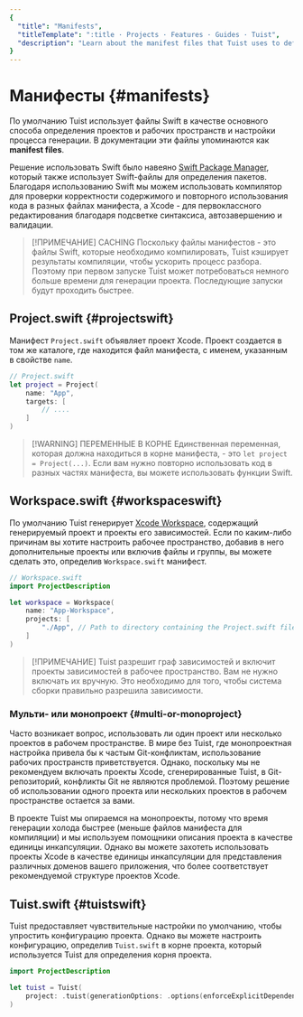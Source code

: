 ```yaml
---
{
  "title": "Manifests",
  "titleTemplate": ":title · Projects · Features · Guides · Tuist",
  "description": "Learn about the manifest files that Tuist uses to define projects and workspaces and configure the generation process."
}
---
```

# Манифесты {#manifests}

По умолчанию Tuist использует файлы Swift в качестве основного способа
определения проектов и рабочих пространств и настройки процесса генерации. В
документации эти файлы упоминаются как **manifest files**.

Решение использовать Swift было навеяно [Swift Package
Manager](https://www.swift.org/documentation/package-manager/), который также
использует Swift-файлы для определения пакетов. Благодаря использованию Swift мы
можем использовать компилятор для проверки корректности содержимого и повторного
использования кода в разных файлах манифеста, а Xcode - для первоклассного
редактирования благодаря подсветке синтаксиса, автозавершению и валидации.

> [!ПРИМЕЧАНИЕ] CACHING Поскольку файлы манифестов - это файлы Swift, которые
> необходимо компилировать, Tuist кэширует результаты компиляции, чтобы ускорить
> процесс разбора. Поэтому при первом запуске Tuist может потребоваться немного
> больше времени для генерации проекта. Последующие запуски будут проходить
> быстрее.

## Project.swift {#projectswift}

Манифест
<LocalizedLink href="/references/project-description/structs/project">`Project.swift`</LocalizedLink>
объявляет проект Xcode. Проект создается в том же каталоге, где находится файл
манифеста, с именем, указанным в свойстве `name`.

```swift
// Project.swift
let project = Project(
    name: "App",
    targets: [
        // ....
    ]
)
```


> [!WARNING] ПЕРЕМЕННЫЕ В КОРНЕ Единственная переменная, которая должна
> находиться в корне манифеста, - это `let project = Project(...)`. Если вам
> нужно повторно использовать код в разных частях манифеста, вы можете
> использовать функции Swift.

## Workspace.swift {#workspaceswift}

По умолчанию Tuist генерирует [Xcode
Workspace](https://developer.apple.com/documentation/xcode/projects-and-workspaces),
содержащий генерируемый проект и проекты его зависимостей. Если по каким-либо
причинам вы хотите настроить рабочее пространство, добавив в него дополнительные
проекты или включив файлы и группы, вы можете сделать это, определив
<LocalizedLink href="/references/project-description/structs/workspace">`Workspace.swift`</LocalizedLink>
манифест.

```swift
// Workspace.swift
import ProjectDescription

let workspace = Workspace(
    name: "App-Workspace",
    projects: [
        "./App", // Path to directory containing the Project.swift file
    ]
)
```

> [!ПРИМЕЧАНИЕ] Tuist разрешит граф зависимостей и включит проекты зависимостей
> в рабочее пространство. Вам не нужно включать их вручную. Это необходимо для
> того, чтобы система сборки правильно разрешила зависимости.

### Мульти- или монопроект {#multi-or-monoproject}

Часто возникает вопрос, использовать ли один проект или несколько проектов в
рабочем пространстве. В мире без Tuist, где монопроектная настройка привела бы к
частым Git-конфликтам, использование рабочих пространств приветствуется. Однако,
поскольку мы не рекомендуем включать проекты Xcode, сгенерированные Tuist, в
Git-репозиторий, конфликты Git не являются проблемой. Поэтому решение об
использовании одного проекта или нескольких проектов в рабочем пространстве
остается за вами.

В проекте Tuist мы опираемся на монопроекты, потому что время генерации холода
быстрее (меньше файлов манифеста для компиляции) и мы используем
<LocalizedLink href="/guides/features/projects/code-sharing">помощники описания
проекта</LocalizedLink> в качестве единицы инкапсуляции. Однако вы можете
захотеть использовать проекты Xcode в качестве единицы инкапсуляции для
представления различных доменов вашего приложения, что более соответствует
рекомендуемой структуре проектов Xcode.

## Tuist.swift {#tuistswift}

Tuist предоставляет
<LocalizedLink href="/contributors/principles.html#default-to-conventions">чувствительные
настройки по умолчанию</LocalizedLink>, чтобы упростить конфигурацию проекта.
Однако вы можете настроить конфигурацию, определив
<LocalizedLink href="/references/project-description/structs/tuist">`Tuist.swift`</LocalizedLink>
в корне проекта, который используется Tuist для определения корня проекта.

```swift
import ProjectDescription

let tuist = Tuist(
    project: .tuist(generationOptions: .options(enforceExplicitDependencies: true))
)
```
